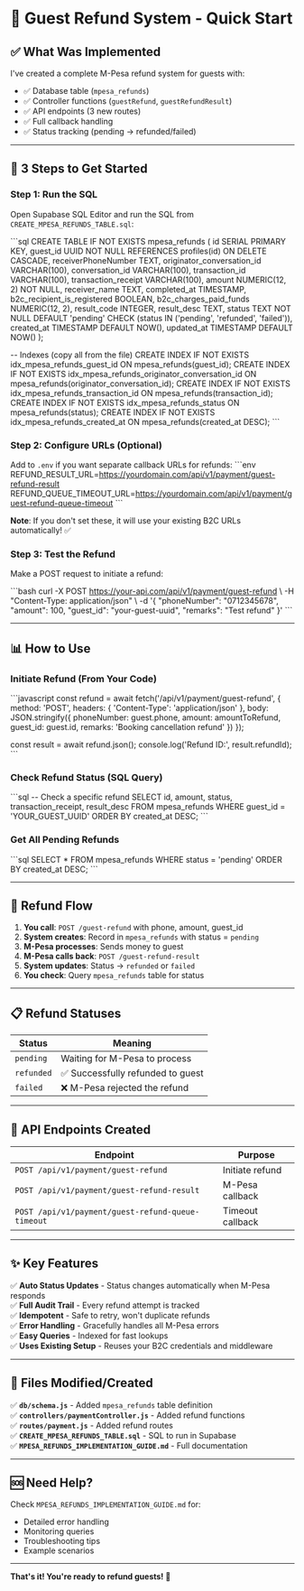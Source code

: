 # 🚀 Guest Refund System - Quick Start

## ✅ What Was Implemented

I've created a complete M-Pesa refund system for guests with:
- ✅ Database table (`mpesa_refunds`)
- ✅ Controller functions (`guestRefund`, `guestRefundResult`)
- ✅ API endpoints (3 new routes)
- ✅ Full callback handling
- ✅ Status tracking (pending → refunded/failed)

---

## 🎯 3 Steps to Get Started

### Step 1: Run the SQL

Open Supabase SQL Editor and run the SQL from `CREATE_MPESA_REFUNDS_TABLE.sql`:

\`\`\`sql
CREATE TABLE IF NOT EXISTS mpesa_refunds (
  id SERIAL PRIMARY KEY,
  guest_id UUID NOT NULL REFERENCES profiles(id) ON DELETE CASCADE,
  receiverPhoneNumber TEXT,
  originator_conversation_id VARCHAR(100),
  conversation_id VARCHAR(100),
  transaction_id VARCHAR(100),
  transaction_receipt VARCHAR(100),
  amount NUMERIC(12, 2) NOT NULL,
  receiver_name TEXT,
  completed_at TIMESTAMP,
  b2c_recipient_is_registered BOOLEAN,
  b2c_charges_paid_funds NUMERIC(12, 2),
  result_code INTEGER,
  result_desc TEXT,
  status TEXT NOT NULL DEFAULT 'pending' CHECK (status IN ('pending', 'refunded', 'failed')),
  created_at TIMESTAMP DEFAULT NOW(),
  updated_at TIMESTAMP DEFAULT NOW()
);

-- Indexes (copy all from the file)
CREATE INDEX IF NOT EXISTS idx_mpesa_refunds_guest_id ON mpesa_refunds(guest_id);
CREATE INDEX IF NOT EXISTS idx_mpesa_refunds_originator_conversation_id ON mpesa_refunds(originator_conversation_id);
CREATE INDEX IF NOT EXISTS idx_mpesa_refunds_transaction_id ON mpesa_refunds(transaction_id);
CREATE INDEX IF NOT EXISTS idx_mpesa_refunds_status ON mpesa_refunds(status);
CREATE INDEX IF NOT EXISTS idx_mpesa_refunds_created_at ON mpesa_refunds(created_at DESC);
\`\`\`

### Step 2: Configure URLs (Optional)

Add to `.env` if you want separate callback URLs for refunds:
\`\`\`env
REFUND_RESULT_URL=https://yourdomain.com/api/v1/payment/guest-refund-result
REFUND_QUEUE_TIMEOUT_URL=https://yourdomain.com/api/v1/payment/guest-refund-queue-timeout
\`\`\`

**Note**: If you don't set these, it will use your existing B2C URLs automatically! ✅

### Step 3: Test the Refund

Make a POST request to initiate a refund:

\`\`\`bash
curl -X POST https://your-api.com/api/v1/payment/guest-refund \\
  -H "Content-Type: application/json" \\
  -d '{
    "phoneNumber": "0712345678",
    "amount": 100,
    "guest_id": "your-guest-uuid",
    "remarks": "Test refund"
  }'
\`\`\`

---

## 📊 How to Use

### Initiate Refund (From Your Code)

\`\`\`javascript
const refund = await fetch('/api/v1/payment/guest-refund', {
  method: 'POST',
  headers: { 'Content-Type': 'application/json' },
  body: JSON.stringify({
    phoneNumber: guest.phone,
    amount: amountToRefund,
    guest_id: guest.id,
    remarks: 'Booking cancellation refund'
  })
});

const result = await refund.json();
console.log('Refund ID:', result.refundId);
\`\`\`

### Check Refund Status (SQL Query)

\`\`\`sql
-- Check a specific refund
SELECT id, amount, status, transaction_receipt, result_desc
FROM mpesa_refunds
WHERE guest_id = 'YOUR_GUEST_UUID'
ORDER BY created_at DESC;
\`\`\`

### Get All Pending Refunds

\`\`\`sql
SELECT * FROM mpesa_refunds 
WHERE status = 'pending'
ORDER BY created_at DESC;
\`\`\`

---

## 🔄 Refund Flow

1. **You call**: `POST /guest-refund` with phone, amount, guest_id
2. **System creates**: Record in `mpesa_refunds` with status = `pending`
3. **M-Pesa processes**: Sends money to guest
4. **M-Pesa calls back**: `POST /guest-refund-result`
5. **System updates**: Status → `refunded` or `failed`
6. **You check**: Query `mpesa_refunds` table for status

---

## 📋 Refund Statuses

| Status | Meaning |
|--------|---------|
| `pending` | Waiting for M-Pesa to process |
| `refunded` | ✅ Successfully refunded to guest |
| `failed` | ❌ M-Pesa rejected the refund |

---

## 🎯 API Endpoints Created

| Endpoint | Purpose |
|----------|---------|
| `POST /api/v1/payment/guest-refund` | Initiate refund |
| `POST /api/v1/payment/guest-refund-result` | M-Pesa callback |
| `POST /api/v1/payment/guest-refund-queue-timeout` | Timeout callback |

---

## ✨ Key Features

✅ **Auto Status Updates** - Status changes automatically when M-Pesa responds  
✅ **Full Audit Trail** - Every refund attempt is tracked  
✅ **Idempotent** - Safe to retry, won't duplicate refunds  
✅ **Error Handling** - Gracefully handles all M-Pesa errors  
✅ **Easy Queries** - Indexed for fast lookups  
✅ **Uses Existing Setup** - Reuses your B2C credentials and middleware  

---

## 📁 Files Modified/Created

✅ **`db/schema.js`** - Added `mpesa_refunds` table definition  
✅ **`controllers/paymentController.js`** - Added refund functions  
✅ **`routes/payment.js`** - Added refund routes  
✅ **`CREATE_MPESA_REFUNDS_TABLE.sql`** - SQL to run in Supabase  
✅ **`MPESA_REFUNDS_IMPLEMENTATION_GUIDE.md`** - Full documentation  

---

## 🆘 Need Help?

Check `MPESA_REFUNDS_IMPLEMENTATION_GUIDE.md` for:
- Detailed error handling
- Monitoring queries
- Troubleshooting tips
- Example scenarios

---

**That's it! You're ready to refund guests! 🎉**


